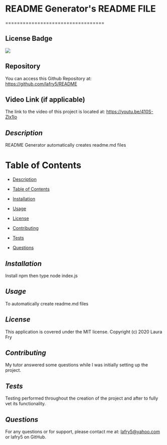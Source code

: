 # README Generator's README FILE
==================================

## License Badge
![](https://img.shields.io/badge/license-MIT-blue)

## Repository
You can access this Github Repository at: https://github.com/lafry5/README

## Video Link (if applicable)
The link to the video of this project is located at: https://youtu.be/410S-Zlx1lo

## *Description*
README Generator automatically creates readme.md files

# Table of Contents
* [Description](#description)
+ [Table of Contents](#table-of-contents)
- [Installation](#installation)
* [Usage](#usage)
+ [License](#license)
- [Contributing](#contributing)
* [Tests](#tests)
+ [Questions](#questions)

## *Installation*
Install npm then type node index.js

## *Usage*
To automatically create readme.md files

## *License*
This application is covered under the MIT license. Copyright (c) 2020 Laura Fry

## *Contributing*
My tutor answered some questions while I was initially setting up the project.

## *Tests*
Testing performed throughout the creation of the project and after to fully vet its functionality.

## *Questions*
For any questions or for support, please contact me at: lafry5@yahoo.com or lafry5 on GitHub.


  